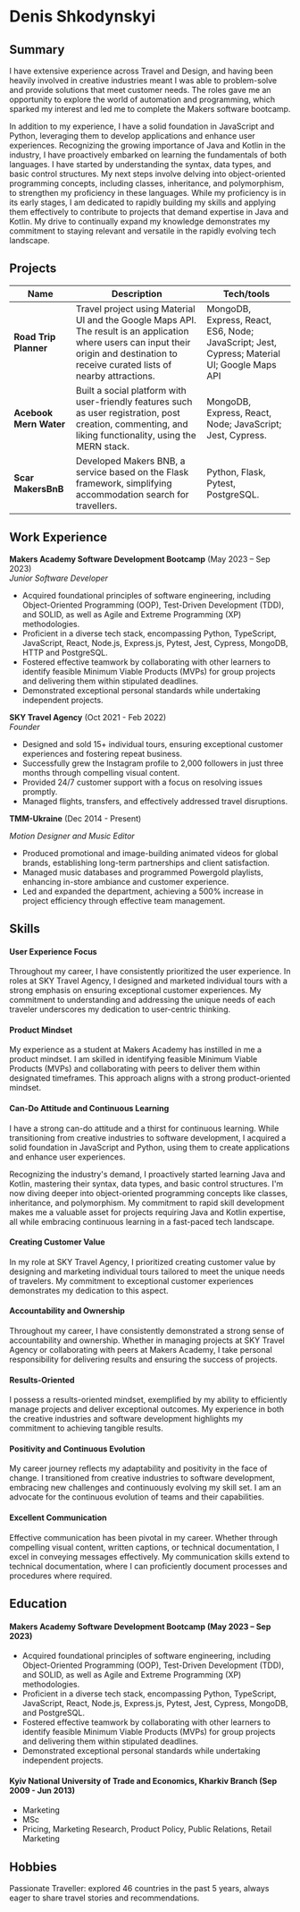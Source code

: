 # Denis Shkodynskyi

## Summary

I have extensive experience across Travel and Design, and having been heavily involved in creative industries meant I was able to problem-solve and provide solutions that meet customer needs. The roles gave me an opportunity to explore the world of automation and programming, which sparked my interest and led me to complete the Makers software bootcamp.

In addition to my experience, I have a solid foundation in JavaScript and Python, leveraging them to develop applications and enhance user experiences. Recognizing the growing importance of Java and Kotlin in the industry, I have proactively embarked on learning the fundamentals of both languages. I have started by understanding the syntax, data types, and basic control structures. My next steps involve delving into object-oriented programming concepts, including classes, inheritance, and polymorphism, to strengthen my proficiency in these languages. While my proficiency is in its early stages, I am dedicated to rapidly building my skills and applying them effectively to contribute to projects that demand expertise in Java and Kotlin. My drive to continually expand my knowledge demonstrates my commitment to staying relevant and versatile in the rapidly evolving tech landscape.

## Projects

| Name                         | Description       | Tech/tools        |
| ---------------------------- | ----------------- | ----------------- |
| **Road Trip Planner**        | Travel project using Material UI and the Google Maps API. The result is an application where users can input their origin and destination to receive curated lists of nearby attractions. | MongoDB, Express, React, ES6, Node; JavaScript; Jest, Cypress; Material UI; Google Maps API |
| **Acebook Mern Water** | Built a social platform with user-friendly features such as user registration, post creation, commenting, and liking functionality, using the MERN stack. | MongoDB, Express, React, Node; JavaScript; Jest, Cypress.              |
| **Scar MakersBnB** | Developed Makers BNB, a service based on the Flask framework, simplifying accommodation search for travellers. | Python, Flask, Pytest, PostgreSQL. |

## Work Experience

**Makers Academy Software Development Bootcamp** (May 2023 – Sep 2023)  
_Junior Software Developer_

- Acquired foundational principles of software engineering, including Object-Oriented Programming (OOP), Test-Driven Development (TDD), and SOLID, as well as Agile and Extreme Programming (XP) methodologies. 
- Proficient in a diverse tech stack, encompassing Python, TypeScript, JavaScript, React, Node.js, Express.js, Pytest, Jest, Cypress, MongoDB, HTTP and PostgreSQL. 
- Fostered effective teamwork by collaborating with other learners to identify feasible Minimum Viable Products (MVPs) for group projects and delivering them within stipulated deadlines. 
- Demonstrated exceptional personal standards while undertaking independent projects.

**SKY Travel Agency** (Oct 2021 - Feb 2022)  
_Founder_

- Designed and sold 15+ individual tours, ensuring exceptional customer experiences and fostering repeat business.
- Successfully grew the Instagram profile to 2,000 followers in just three months through compelling visual content.
- Provided 24/7 customer support with a focus on resolving issues promptly.
- Managed flights, transfers, and effectively addressed travel disruptions.

**TMM-Ukraine** (Dec 2014 - Present)

_Motion Designer and Music Editor_

- Produced promotional and image-building animated videos for global brands, establishing long-term partnerships and client satisfaction.
-	Managed music databases and programmed Powergold playlists, enhancing in-store ambiance and customer experience.
-	Led and expanded the department, achieving a 500% increase in project efficiency through effective team management.


## Skills

#### User Experience Focus
Throughout my career, I have consistently prioritized the user experience. In roles at SKY Travel Agency, I designed and marketed individual tours with a strong emphasis on ensuring exceptional customer experiences. My commitment to understanding and addressing the unique needs of each traveler underscores my dedication to user-centric thinking.

#### Product Mindset
My experience as a student at Makers Academy has instilled in me a product mindset. I am skilled in identifying feasible Minimum Viable Products (MVPs) and collaborating with peers to deliver them within designated timeframes. This approach aligns with a strong product-oriented mindset.

#### Can-Do Attitude and Continuous Learning
I have a strong can-do attitude and a thirst for continuous learning. While transitioning from creative industries to software development, I acquired a solid foundation in JavaScript and Python, using them to create applications and enhance user experiences.

Recognizing the industry's demand, I proactively started learning Java and Kotlin, mastering their syntax, data types, and basic control structures. I'm now diving deeper into object-oriented programming concepts like classes, inheritance, and polymorphism. My commitment to rapid skill development makes me a valuable asset for projects requiring Java and Kotlin expertise, all while embracing continuous learning in a fast-paced tech landscape.

#### Creating Customer Value
In my role at SKY Travel Agency, I prioritized creating customer value by designing and marketing individual tours tailored to meet the unique needs of travelers. My commitment to exceptional customer experiences demonstrates my dedication to this aspect.

#### Accountability and Ownership
Throughout my career, I have consistently demonstrated a strong sense of accountability and ownership. Whether in managing projects at SKY Travel Agency or collaborating with peers at Makers Academy, I take personal responsibility for delivering results and ensuring the success of projects.

#### Results-Oriented
I possess a results-oriented mindset, exemplified by my ability to efficiently manage projects and deliver exceptional outcomes. My experience in both the creative industries and software development highlights my commitment to achieving tangible results.

#### Positivity and Continuous Evolution
My career journey reflects my adaptability and positivity in the face of change. I transitioned from creative industries to software development, embracing new challenges and continuously evolving my skill set. I am an advocate for the continuous evolution of teams and their capabilities.

#### Excellent Communication
Effective communication has been pivotal in my career. Whether through compelling visual content, written captions, or technical documentation, I excel in conveying messages effectively. My communication skills extend to technical documentation, where I can proficiently document processes and procedures where required.


## Education

#### Makers Academy Software Development Bootcamp (May 2023 – Sep 2023)  

- Acquired foundational principles of software engineering, including Object-Oriented Programming (OOP), Test-Driven Development (TDD), and SOLID, as well as Agile and Extreme Programming (XP) methodologies. 
- Proficient in a diverse tech stack, encompassing Python, TypeScript, JavaScript, React, Node.js, Express.js, Pytest, Jest, Cypress, MongoDB, and PostgreSQL. 
- Fostered effective teamwork by collaborating with other learners to identify feasible Minimum Viable Products (MVPs) for group projects and delivering them within stipulated deadlines. 
- Demonstrated exceptional personal standards while undertaking independent projects.
#### Kyiv National University of Trade and Economics, Kharkiv Branch (Sep 2009 - Jun 2013)

- Marketing 
- MSc
- Pricing, Marketing Research, Product Policy, Public Relations, Retail Marketing


## Hobbies

Passionate Traveller: explored 46 countries in the past 5 years, always eager to share travel stories and recommendations.
